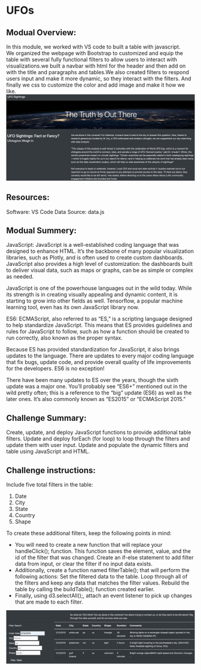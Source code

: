 # UFOs
## Modual Overview:
In this module, we worked with VS code to built a table with javascript.  
We organized the webpage with Bootstrap to customized and equip the table with several fully functional filters to allow users to interact with visualizations.we built a navbar with html for the header and then add on with the title and paragraphs and tables.We also created filters to respond users input and make it more dynamic, so they interact with the filters. And finally we css to customize the color and add image and make it how we like.
![webeimage](https://github.com/hbostanchi/UFOs/blob/master/static/images/webpage.png)
## Resources:
Software: VS Code
Data Source: data.js

## Modual Summery:
JavaScript:
JavaScript is a well-established coding language that was designed to enhance HTML. It’s the backbone of many popular visualization libraries, such as Plotly, and is often used to create custom dashboards. JavaScript also provides a high level of customization: the dashboards built to deliver visual data, such as maps or graphs, can be as simple or complex as needed.

JavaScript is one of the powerhouse languages out in the wild today. While its strength is in creating visually appealing and dynamic content, it is starting to grow into other fields as well. Tensorflow, a popular machine learning tool, even has its own JavaScript library now.

ES6:
ECMAScript, also referred to as “ES,” is a scripting language designed to help standardize JavaScript. This means that ES provides guidelines and rules for JavaScript to follow, such as how a function should be created to run correctly, also known as the proper syntax.

Because ES has provided standardization for JavaScript, it also brings updates to the language. There are updates to every major coding language that fix bugs, update code, and provide overall quality of life improvements for the developers. ES6 is no exception!

There have been many updates to ES over the years, though the sixth update was a major one. You’ll probably see “ES6+” mentioned out in the wild pretty often; this is a reference to the “big” update (ES6) as well as the later ones. It’s also commonly known as “ES2015” or “ECMAScript 2015.”

## Challenge Summary:
Create, update, and deploy JavaScript functions to provide additional table filters.
Update and deploy forEach (for loop) to loop through the filters and update them with user input.
Update and populate the dynamic filters and table using JavaScript and HTML.

## Challenge instructions:
Include five total filters in the table:

1. Date
2. City
3. State
4. Country
5. Shape

To create these additional filters, keep the following points in mind:

- You will need to create a new function that will replace your handleClick(); function. This function saves the element, value, and the id of the filter that was changed.
Create an if-else statement to add filter data from input, or clear the filter if no input data exists.
- Additionally, create a function named filterTable(); that will perform the following actions:
Set the filtered data to the table.
Loop through all of the filters and keep any data that matches the filter values.
Rebuild the table by calling the buildTable(); function created earlier.
- Finally, using d3.selectAll();, attach an event listener to pick up changes that are made to each filter.

![challengeimage](https://github.com/hbostanchi/UFOs/blob/master/static/images/challengefilters.png)
